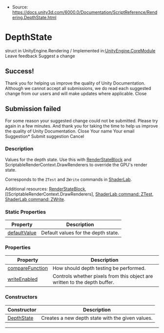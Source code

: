 * Source: https://docs.unity3d.com/6000.0/Documentation/ScriptReference/Rendering.DepthState.html

# DepthState
struct in UnityEngine.Rendering
/
Implemented in:[UnityEngine.CoreModule](https://docs.unity3d.com/6000.0/Documentation/ScriptReference/UnityEngine.CoreModule.html)
Leave feedback
Suggest a change
## Success!
Thank you for helping us improve the quality of Unity Documentation. Although we cannot accept all submissions, we do read each suggested change from our users and will make updates where applicable.
Close
## Submission failed
For some reason your suggested change could not be submitted. Please <a>try again</a> in a few minutes. And thank you for taking the time to help us improve the quality of Unity Documentation.
Close
Your name Your email Suggestion* Submit suggestion
Cancel
### Description
Values for the depth state.
Use this with [RenderStateBlock](https://docs.unity3d.com/6000.0/Documentation/ScriptReference/Rendering.RenderStateBlock.html) and ScriptableRenderContext.DrawRenderers to override the GPU's render state.  
  
Corresponds to the `ZTest` and `ZWrite` commands in [ShaderLab](https://docs.unity3d.com/6000.0/Documentation/Manual/SL-Reference.html).  
  
Additional resources: [RenderStateBlock](https://docs.unity3d.com/6000.0/Documentation/ScriptReference/Rendering.RenderStateBlock.html), [[ScriptableRenderContext.DrawRenderers], [ShaderLab command: ZTest](https://docs.unity3d.com/6000.0/Documentation/Manual/SL-ZTest.html), [ShaderLab command: ZWrite](https://docs.unity3d.com/6000.0/Documentation/Manual/SL-ZWrite.html).
### Static Properties
Property | Description  
---|---  
[defaultValue](https://docs.unity3d.com/6000.0/Documentation/ScriptReference/Rendering.DepthState-defaultValue.html) | Default values for the depth state.  
### Properties
Property | Description  
---|---  
[compareFunction](https://docs.unity3d.com/6000.0/Documentation/ScriptReference/Rendering.DepthState-compareFunction.html) | How should depth testing be performed.  
[writeEnabled](https://docs.unity3d.com/6000.0/Documentation/ScriptReference/Rendering.DepthState-writeEnabled.html) | Controls whether pixels from this object are written to the depth buffer.  
### Constructors
Constructor | Description  
---|---  
[DepthState](https://docs.unity3d.com/6000.0/Documentation/ScriptReference/Rendering.DepthState-ctor.html) | Creates a new depth state with the given values.  
* * *
